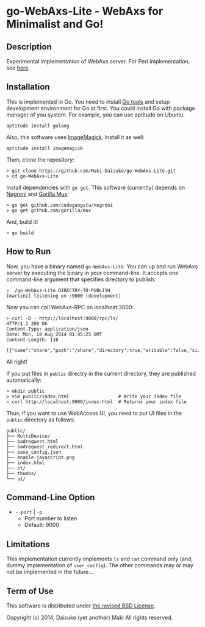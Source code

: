 go-WebAxs-Lite - WebAxs for Minimalist and Go!
=============================================

## Description ##

Experimental implementation of WebAxs server.
For Perl implementation, see [here](https://github.com/Maki-Daisuke/WebAxs-Lite).

## Installation ##

This is implemented in Go. You need to install [Go tools](http://golang.org/doc/install)
and setup development environment for Go at first. You could install Go with
package manager of you system. For example, you can use aptitude on Ubuntu:

    aptitude install golang

Also, this software uses [ImageMagick](http://www.imagemagick.org/). Install it
as well:

    aptitude install imagemagick

Then, clone the repository:

```
> git clone https://github.com/Maki-Daisuke/go-WebAxs-Lite.git
> cd go-WebAxs-Lite
```

Install dependencies with `go get`. This software (currently) depends on
[Negroni](http://negroni.codegangsta.io/) and
[Gorilla Mux](http://www.gorillatoolkit.org/pkg/mux):

```
> go get github.com/codegangsta/negroni
> go get github.com/gorilla/mux
```

And, build it!

```
> go build
```

## How to Run ##

Now, you have a binary named `go-WebAxs-Lite`. You can up and run WebAxs server
by executing the binary in your command-line. It accepts one command-line argument
that specifies directory to publish:

```
> ./go-WebAxs-Lite DIRECTRY-TO-PUBLISH
[martini] listening on :9000 (development)
```

Now you can call WebAxs-RPC on localhost:3000:

```
> curl -D - http://localhost:9000/rpc/ls/
HTTP/1.1 200 OK
Content-Type: application/json
Date: Mon, 18 Aug 2014 01:45:25 GMT
Content-Length: 118

[{"name":"share","path":"/share","directory":true,"writable":false,"size":170,"atime":0,"mtime":1372737751,"ctime":0}]
```

All right!

If you put files in `public` directry in the current directory, they are
published automatically:

```
> mkdir public
> vim public/index.html                  # Write your index file
> curl http://localhost:9000/index.html  # Returns your index file
```

Thus, if you want to use WebAccess UI, you need to put UI files in the `public`
directory as follows:

```
public/
├── MultiDevice/
├── badrequest.html
├── badrequest_redirect.html
├── base_config.json
├── enable-javascript.png
├── index.html
├── st/
├── thumbs/
└── ui/
```

## Command-Line Option

- `--port` | `-p`
  - Port number to listen
  - Default: 9000

## Limitations ##

This implementation currently implements `ls` and `cat` command only (and, dummy
implementation of `user_config`). The other commands may or may not be implemented
in the future...

## Term of Use

This software is distributed under [the revised BSD License](http://opensource.org/licenses/bsd-license.php).

Copyright (c) 2014, Daisuke (yet another) Maki All rights reserved.
